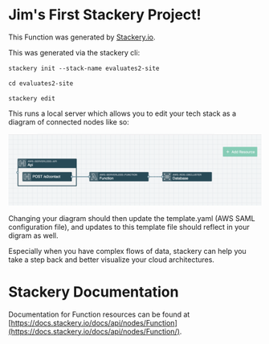 
# Jim's First Stackery Project!


This Function was generated by [Stackery.io](https://www.stackery.io).


This was generated via the stackery cli:
```
stackery init --stack-name evaluates2-site
```

```
cd evaluates2-site
```

```
stackery edit
```

This runs a local server which allows you to edit your tech stack as a diagram of connected nodes like so:

<img src="./stackery-diagram-screenshot.png">


Changing your diagram should then update the template.yaml (AWS SAML configuration file), and updates to this template file should reflect in your digram as well. 

Especially when you have complex flows of data, stackery can help you take a step back and better visualize your cloud architectures.


# Stackery Documentation
Documentation for Function resources can be found at [https://docs.stackery.io/docs/api/nodes/Function](https://docs.stackery.io/docs/api/nodes/Function/).
